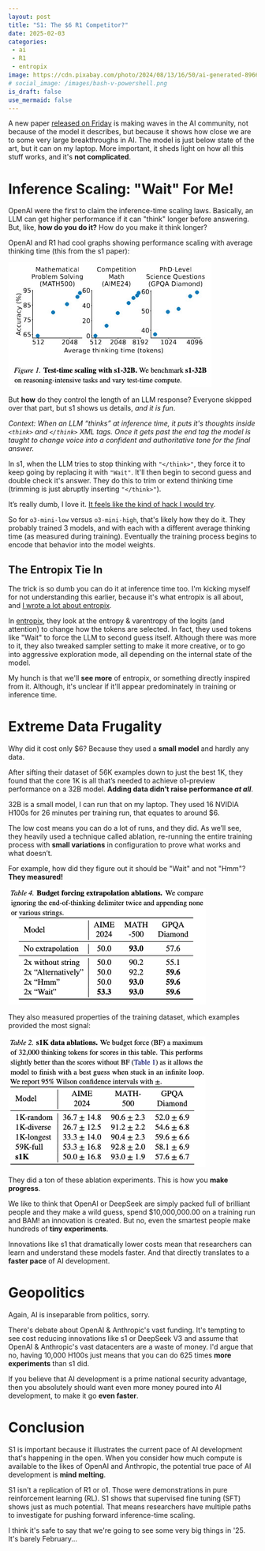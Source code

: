 ```yaml
---
layout: post
title: "S1: The $6 R1 Competitor?"
date: 2025-02-03
categories:
 - ai
 - R1
 - entropix
image: https://cdn.pixabay.com/photo/2024/08/13/16/50/ai-generated-8966531_960_720.png
# social_image: /images/bash-v-powershell.png
is_draft: false
use_mermaid: false
---
```


A new paper [released on Friday][s1] is making waves in the AI community, not because of the model 
it describes, but because it shows how close we are to some very large breakthroughs in AI. The model
is just below state of the art, but it can on my laptop. More important, it sheds light on how all
this stuff works, and it's **not complicated**.

# Inference Scaling: "Wait" For Me!
OpenAI were the first to claim the inference-time scaling laws. Basically, an LLM can get higher performance
if it can "think" longer before answering. But, like, **how do you do it?** How do you make it think longer?

OpenAI and R1 had cool graphs showing performance scaling with average thinking time (this from
the s1 paper):

![](/images/s1-inference-scaling.jpg)


But **how** do they control the length of an LLM response? Everyone skipped over that part, but s1
shows us details, _and it is fun_.

_Context: When an LLM “thinks” at inference time, it puts it's thoughts inside `<think>` and 
`</think>` XML tags. Once it gets past the end tag the model is taught to change voice into a confident
and authoritative tone for the final answer._


In s1, when the LLM tries to stop thinking with `"</think>"`, they force it to keep going
by replacing it with `"Wait"`. It'll then begin to second guess and double check it's answer. They
do this to trim or extend thinking time (trimming is just abruptly inserting `"</think>"`).

It’s really dumb, I love it. [It feels like the kind of hack I would try][whal].

So for `o3-mini-low` versus `o3-mini-high`, that's likely how they do it. They probably trained 3
models, and with each with a different average thinking time (as measured during training). Eventually the 
training process begins to encode that behavior into the model weights.

## The Entropix Tie In
The trick is so dumb you can do it at inference time too. I'm kicking myself for not understanding
this earlier, because it's what entropix is all about, and [I wrote a lot about entropix][entropix].

In [entropix][entgh], they look at the entropy & varentropy of the logits (and attention) to change how the
tokens are selected. In fact, they used tokens like "Wait" to force the LLM to second guess itself.
Although there was more to it, they also tweaked sampler setting to make
it more creative, or to go into aggressive exploration mode, all depending on the internal state
of the model.

My hunch is that we'll **see more** of entropix, or something directly inspired from it. Although, it's
unclear if it'll appear predominately in training or inference time.


# Extreme Data Frugality
Why did it cost only $6? Because they used a **small model** and hardly any data. 

After sifting their dataset of 56K examples down to just the best 1K, they found that the core 1K 
is all that’s needed to achieve o1-preview performance on a 32B model. **Adding data didn’t raise 
performance _at all_**.

32B is a small model, I can run that on my laptop. They used 16 NVIDIA H100s for 26 minutes per 
training run, that equates to around $6. 

The low cost means you can do a lot of runs, and they did. As we’ll see, they heavily used a 
technique called ablation, re-running the entire training process with **small variations** in 
configuration to prove what works and what doesn’t.

For example, how did they figure out it should be "Wait" and not "Hmm"? **They measured!**

![](/images/s1-ablations.png)

They also measured properties of the training dataset, which examples provided the most signal:

![](/images/s1-diversity.png)

They did a ton of these ablation experiments. This is how you **make progress**. 

We like to think that
OpenAI or DeepSeek are simply packed full of brilliant people and they make a wild guess, spend
$10,000,000.00 on a training run and BAM! an innovation is created. But no, even the smartest
people make hundreds of **tiny experiments**.

Innovations like s1 that dramatically lower costs mean that researchers can learn and understand
these models faster. And that directly translates to a **faster pace** of AI development.


# Geopolitics
Again, AI is inseparable from politics, sorry.

There's debate about OpenAI & Anthropic's vast funding. It's tempting to see cost reducing 
innovations like s1 or DeepSeek V3 and assume that OpenAI & Anthropic's vast datacenters are
a waste of money. I'd argue that no, having 10,000 H100s just means that you can do 625 times
**more experiments** than s1 did.

If you believe that AI development is a prime national security advantage, then you absolutely
should want even more money poured into AI development, to make it go **even faster**.


# Conclusion
S1 is important because it illustrates the current pace of AI development that's happening in
the open. When you consider how much compute is available to the likes of OpenAI and Anthropic,
the potential true pace of AI development is **mind melting**.

S1 isn't a replication of R1 or o1. Those were demonstrations in pure reinforcement learning (RL).
S1 shows that supervised fine tuning (SFT) shows just as much potential. That means researchers have
multiple paths to investigate for pushing forward inference-time scaling.

I think it's safe to say that we're going to see some very big things in '25. It's barely February...


 [s1]: https://arxiv.org/abs/2501.19393
 [whal]: https://bsky.app/profile/r.whal.ing/post/3lheatlmonk26
 [entropix]: /blog/2024/10/10/entropix
 [entgh]: https://github.com/xjdr-alt/entropix
